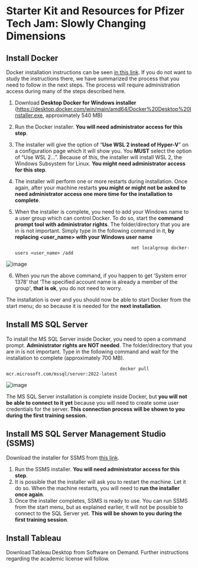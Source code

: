 # Starter Kit and Resources for Pfizer Tech Jam: Slowly Changing Dimensions

## Install Docker

Docker installation instructions can be seen [in this link](https://docs.docker.com/desktop/install/windows-install/). If you do not want to study the instructions there, we have summarized the process that you need to follow in the next steps. The process will require administration access during many of the steps described here.

  1.	Download **Desktop Docker for Windows installer** (https://desktop.docker.com/win/main/amd64/Docker%20Desktop%20Installer.exe, approximately 540 MB)

  2.	Run the Docker installer. **You will need administrator access for this step**.

  3.	The installer will give the option of “**Use WSL 2 instead of Hyper-V**” on a configuration page which it will show you. You **MUST** select the option of “Use WSL 2…”.  Because of this, the installer will install WSL 2, the Windows Subsystem for Linux. **You might need administrator access for this step**.

  4.	The installer will perform one or more restarts during installation. Once again, after your machine restarts **you might or might not be asked to need administrator access one more time for the installation to complete**.

  5.	When the installer is complete, you need to add your Windows name to a user group which can control Docker. To do so, start the **command prompt tool with administrator rights**. The folder/directory that you are in is not important. Simply type in the following command in it, **by replacing <user_name> with your Windows user name**
 
                                                        net localgroup docker-users <user_name> /add
                                                        
  ![image](https://user-images.githubusercontent.com/92853201/191688879-960e1b84-9bcd-41e7-aea1-514ecf81a5a6.png)

  6.	When you run the above command, if you happen to get ‘System error 1378’ that ‘The specified account name is already a member of the group', **that is ok**, you do not need to worry.

The installation is over and you should now be able to start Docker from the start menu; do so because it is needed for the **next installation**.

## Install MS SQL Server

To install the MS SQL Server inside Docker, you need to open a command prompt. **Administrator rights are NOT needed**. The folder/directory that you are in is not important. 
Type in the following command and wait for the installation to complete (approximately 700 MB).

                                               docker pull mcr.microsoft.com/mssql/server:2022-latest
                                               
  ![image](https://user-images.githubusercontent.com/92853201/191690060-ce86c1ca-591a-45a2-afd2-99026b0f51c8.png)

The MS SQL Server installation is complete inside Docker, but **you will not be able to connect to it yet** because you will need to create some user credentials for the server. **This connection process will be shown to you during the first training session.**

## Install MS SQL Server Management Studio (SSMS)

Download the installer for SSMS from [this link](https://aka.ms/ssmsfullsetup).

  1.	Run the SSMS installer. **You will need administrator access for this step**.
  2.	It is possible that the installer will ask you to restart the machine. Let it do so. When the machine restarts, you will need to **run the installer once again**.
  3.	Once the installer completes, SSMS is ready to use.
You can run SSMS from the start menu, but as explained earlier, it will not be possible to connect to the SQL Server yet. **This will be shown to you during the first training session**.

## Install Tableau

Download Tableau Desktop from Software on Demand. Further instructions regarding the academic license will follow.

